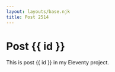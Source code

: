 ```yaml
---
layout: layouts/base.njk
title: Post 2514
---
```


# Post {{ id }}

This is post {{ id }} in my Eleventy project.
